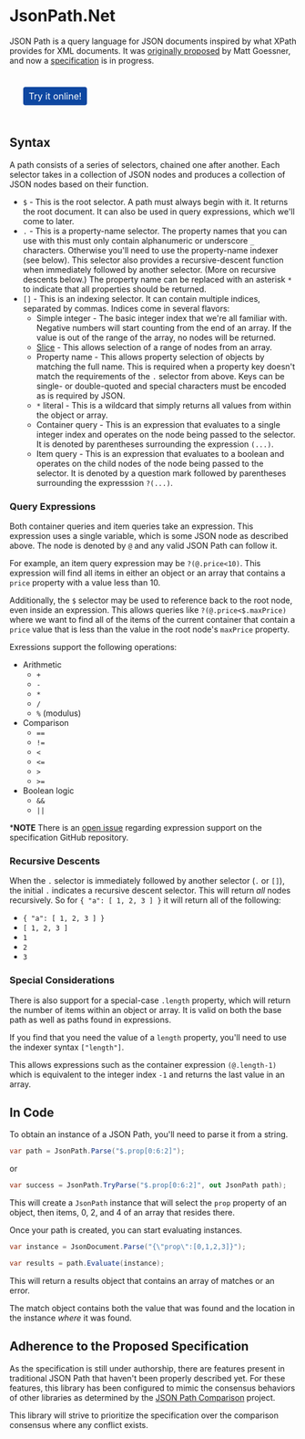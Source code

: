 # JsonPath<nsp>.Net

JSON Path is a query language for JSON documents inspired by what XPath provides for XML documents.  It was [originally proposed](https://goessner.net/articles/JsonPath/) by Matt Goessner, and now a [specification](https://github.com/jsonpath-standard/internet-draft) is in progress.

<a href="https://json-everything.herokuapp.com/json-path" target="_block" style="color: #fff; background-color: #0d47a1; display: inline-block; font-weight: 400; text-align: center; vertical-align: middle; padding: .375rem .6rem; font-size: 1rem; border-radius: .25rem; cursor: pointer; margin: 1.5rem!important; user-select: none; text-decoration: none;">Try it online!</a>

## Syntax

A path consists of a series of selectors, chained one after another.  Each selector takes in a collection of JSON nodes and produces a collection of JSON nodes based on their function.

- `$` - This is the root selector.  A path must always begin with it.  It returns the root document.  It can also be used in query expressions, which we'll come to later.
- `.` - This is a property-name selector.  The property names that you can use with this must only contain alphanumeric or underscore `_` characters.  Otherwise you'll need to use the property-name indexer (see below).  This selector also provides a recursive-descent function when immediately followed by another selector.  (More on recursive descents below.)  The property name can be replaced with an asterisk `*` to indicate that all properties should be returned.
- `[]` - This is an indexing selector.  It can contain multiple indices, separated by commas.  Indices come in several flavors:
    - Simple integer - The basic integer index that we're all familiar with.  Negative numbers will start counting from the end of an array.  If the value is out of the range of the array, no nodes will be returned.
    - [Slice](https://stackoverflow.com/a/509295/878701) - This allows selection of a range of nodes from an array.
    - Property name - This allows property selection of objects by matching the full name.  This is required when a property key doesn't match the requirements of the `.` selector from above.  Keys can be single- or double-quoted and special characters must be encoded as is required by JSON.
    - `*` literal - This is a wildcard that simply returns all values from within the object or array.
    - Container query - This is an expression that evaluates to a single integer index and operates on the node being passed to the selector.  It is denoted by parentheses surrounding the expression `(...)`.
    - Item query - This is an expression that evaluates to a boolean and operates on the child nodes of the node being passed to the selector.  It is denoted by a question mark followed by parentheses surrounding the expresssion `?(...)`.

### Query Expressions

Both container queries and item queries take an expression.  This expression uses a single variable, which is some JSON node as described above.  The node is denoted by `@` and any valid JSON Path can follow it.

For example, an item query expression may be `?(@.price<10)`.  This expression will find all items in either an object or an array that contains a `price` property with a value less than 10.

Additionally, the `$` selector may be used to reference back to the root node, even inside an expression.  This allows queries like `?(@.price<$.maxPrice)` where we want to find all of the items of the current container that contain a `price` value that is less than the value in the root node's `maxPrice` property.

Exressions support the following operations:

- Arithmetic
    - `+`
    - `-`
    - `*`
    - `/`
    - `%` (modulus)
- Comparison
    - `==`
    - `!=`
    - `<`
    - `<=`
    - `>`
    - `>=`
- Boolean logic
    - `&&`
    - `||`

***NOTE** There is an [open issue](https://github.com/jsonpath-standard/internet-draft/issues/17) regarding expression support on the specification GitHub repository.

### Recursive Descents

When the `.` selector is immediately followed by another selector (`.` or `[]`), the initial `.` indicates a recursive descent selector.  This will return _all_ nodes recursively.  So for `{ "a": [ 1, 2, 3 ] }` it will return all of the following:

- `{ "a": [ 1, 2, 3 ] }`
- `[ 1, 2, 3 ]`
- `1`
- `2`
- `3`

### Special Considerations

There is also support for a special-case `.length` property, which will return the number of items within an object or array.  It is valid on both the base path as well as paths found in expressions.

If you find that you need the value of a `length` property, you'll need to use the indexer syntax `["length"]`.

This allows expressions such as the container expression `(@.length-1)` which is equivalent to the integer index `-1` and returns the last value in an array.

## In Code

To obtain an instance of a JSON Path, you'll need to parse it from a string.

```c#
var path = JsonPath.Parse("$.prop[0:6:2]");
```

or

```c#
var success = JsonPath.TryParse("$.prop[0:6:2]", out JsonPath path);
```

This will create a `JsonPath` instance that will select the `prop` property of an object, then items, 0, 2, and 4 of an array that resides there.

Once your path is created, you can start evaluating instances.

```c#
var instance = JsonDocument.Parse("{\"prop\":[0,1,2,3]}");

var results = path.Evaluate(instance);
```

This will return a results object that contains an array of matches or an error.

The match object contains both the value that was found and the location in the instance _where_ it was found.

## Adherence to the Proposed Specification

As the specification is still under authorship, there are features present in traditional JSON Path that haven't been properly described yet.  For these features, this library has been configured to mimic the consensus behaviors of other libraries as determined by the [JSON Path Comparison](https://cburgmer.github.io/json-path-comparison/) project.

This library will strive to prioritize the specification over the comparison consensus where any conflict exists.
